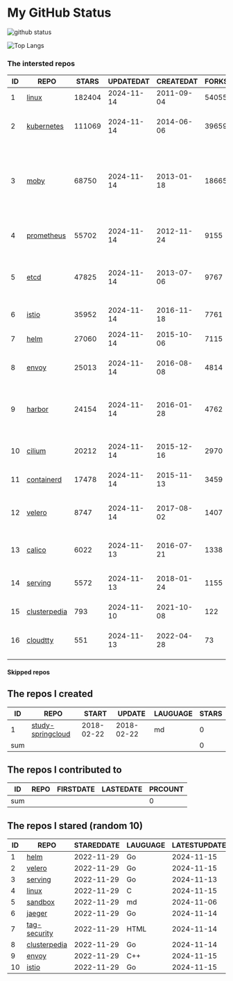 # My GitHub Status

<img src="https://github-readme-stats-1.yihong0618.vercel.app/api?username=daoqingniu&show_icons=true&&&hide_title=true&count_private=true" alt="github status" />

![Top Langs](https://github-readme-stats-1.yihong0618.vercel.app/api/top-langs/?username=daoqingniu&layout=compact)

<!--START_SECTION:github_repos-->
### The intersted repos
| ID |                              REPO                               | STARS  | UPDATEDAT  | CREATEDAT  | FORKSCOUNT |                                                DESCRIPTIONS                                                |
|----|-----------------------------------------------------------------|--------|------------|------------|------------|------------------------------------------------------------------------------------------------------------|
|  1 | [linux](https://github.com/torvalds/linux)                      | 182404 | 2024-11-14 | 2011-09-04 |      54055 | Linux kernel source tree                                                                                   |
|  2 | [kubernetes](https://github.com/kubernetes/kubernetes)          | 111069 | 2024-11-14 | 2014-06-06 |      39659 | Production-Grade Container Scheduling and Management                                                       |
|  3 | [moby](https://github.com/moby/moby)                            |  68750 | 2024-11-14 | 2013-01-18 |      18665 | The Moby Project - a collaborative project for the container ecosystem to assemble container-based systems |
|  4 | [prometheus](https://github.com/prometheus/prometheus)          |  55702 | 2024-11-14 | 2012-11-24 |       9155 | The Prometheus monitoring system and time series database.                                                 |
|  5 | [etcd](https://github.com/etcd-io/etcd)                         |  47825 | 2024-11-14 | 2013-07-06 |       9767 | Distributed reliable key-value store for the most critical data of a distributed system                    |
|  6 | [istio](https://github.com/istio/istio)                         |  35952 | 2024-11-14 | 2016-11-18 |       7761 | Connect, secure, control, and observe services.                                                            |
|  7 | [helm](https://github.com/helm/helm)                            |  27060 | 2024-11-14 | 2015-10-06 |       7115 | The Kubernetes Package Manager                                                                             |
|  8 | [envoy](https://github.com/envoyproxy/envoy)                    |  25013 | 2024-11-14 | 2016-08-08 |       4814 | Cloud-native high-performance edge/middle/service proxy                                                    |
|  9 | [harbor](https://github.com/goharbor/harbor)                    |  24154 | 2024-11-14 | 2016-01-28 |       4762 | An open source trusted cloud native registry project that stores, signs, and scans content.                |
| 10 | [cilium](https://github.com/cilium/cilium)                      |  20212 | 2024-11-14 | 2015-12-16 |       2970 | eBPF-based Networking, Security, and Observability                                                         |
| 11 | [containerd](https://github.com/containerd/containerd)          |  17478 | 2024-11-14 | 2015-11-13 |       3459 | An open and reliable container runtime                                                                     |
| 12 | [velero](https://github.com/vmware-tanzu/velero)                |   8747 | 2024-11-14 | 2017-08-02 |       1407 | Backup and migrate Kubernetes applications and their persistent volumes                                    |
| 13 | [calico](https://github.com/projectcalico/calico)               |   6022 | 2024-11-13 | 2016-07-21 |       1338 | Cloud native networking and network security                                                               |
| 14 | [serving](https://github.com/knative/serving)                   |   5572 | 2024-11-13 | 2018-01-24 |       1155 | Kubernetes-based, scale-to-zero, request-driven compute                                                    |
| 15 | [clusterpedia](https://github.com/clusterpedia-io/clusterpedia) |    793 | 2024-11-10 | 2021-10-08 |        122 | The Encyclopedia of Kubernetes clusters                                                                    |
| 16 | [cloudtty](https://github.com/cloudtty/cloudtty)                |    551 | 2024-11-13 | 2022-04-28 |         73 | A Friendly Kubernetes CloudShell (Web Terminal) !                                                          |



#### Skipped repos
<!--END_SECTION:github_repos-->

<!--START_SECTION:my_github-->
## The repos I created
| ID  |                                 REPO                                 |   START    |   UPDATE   | LAUGUAGE | STARS |
|-----|----------------------------------------------------------------------|------------|------------|----------|-------|
|   1 | [study-springcloud](https://github.com/daoqingniu/study-springcloud) | 2018-02-22 | 2018-02-22 | md       |     0 |
| sum |                                                                      |            |            |          |     0 |

## The repos I contributed to
| ID  | REPO | FIRSTDATE | LASTEDATE | PRCOUNT |
|-----|------|-----------|-----------|---------|
| sum |      |           |           |       0 |

## The repos I stared (random 10)
| ID |                              REPO                               | STAREDDATE | LAUGUAGE | LATESTUPDATE |
|----|-----------------------------------------------------------------|------------|----------|--------------|
|  1 | [helm](https://github.com/helm/helm)                            | 2022-11-29 | Go       | 2024-11-15   |
|  2 | [velero](https://github.com/vmware-tanzu/velero)                | 2022-11-29 | Go       | 2024-11-15   |
|  3 | [serving](https://github.com/knative/serving)                   | 2022-11-29 | Go       | 2024-11-13   |
|  4 | [linux](https://github.com/torvalds/linux)                      | 2022-11-29 | C        | 2024-11-15   |
|  5 | [sandbox](https://github.com/cncf/sandbox)                      | 2022-11-29 | md       | 2024-11-06   |
|  6 | [jaeger](https://github.com/jaegertracing/jaeger)               | 2022-11-29 | Go       | 2024-11-14   |
|  7 | [tag-security](https://github.com/cncf/tag-security)            | 2022-11-29 | HTML     | 2024-11-14   |
|  8 | [clusterpedia](https://github.com/clusterpedia-io/clusterpedia) | 2022-11-29 | Go       | 2024-11-14   |
|  9 | [envoy](https://github.com/envoyproxy/envoy)                    | 2022-11-29 | C++      | 2024-11-15   |
| 10 | [istio](https://github.com/istio/istio)                         | 2022-11-29 | Go       | 2024-11-15   |

<!--END_SECTION:my_github-->
